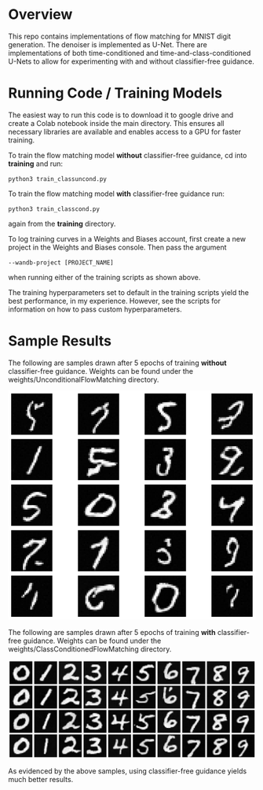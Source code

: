 # Overview
This repo contains implementations of flow matching for MNIST digit generation. The denoiser is implemented as U-Net. There are implementations of both time-conditioned and time-and-class-conditioned U-Nets to allow for experimenting with and without classifier-free guidance. 

# Running Code / Training Models

The easiest way to run this code is to download it to google drive and create a Colab notebook inside the main directory. This ensures all necessary libraries are available and enables access to a GPU for faster training.

To train the flow matching model **without** classifier-free guidance, cd into **training** and run:
```
python3 train_classuncond.py
```

To train the flow matching model **with** classifier-free guidance run:
```
python3 train_classcond.py
```
again from the **training** directory.

To log training curves in a Weights and Biases account, first create a new project in the Weights and Biases console. Then pass the argument

```
--wandb-project [PROJECT_NAME]
```
when running either of the training scripts as shown above.

The training hyperparameters set to default in the training scripts yield the best performance, in my experience. However, see the scripts for information on how to pass custom hyperparameters.

# Sample Results

The following are samples drawn after 5 epochs of training **without** classifier-free guidance. Weights can be found under the weights/UnconditionalFlowMatching directory.

![image info](./sample_results/woutcfg.png)


The following are samples drawn after 5 epochs of training **with** classifier-free guidance. Weights can be found under the weights/ClassConditionedFlowMatching directory.

![image info](./sample_results/wcfg.png)

As evidenced by the above samples, using classifier-free guidance yields much better results. 




